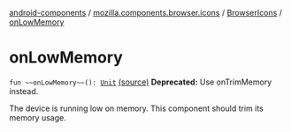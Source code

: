 [android-components](../../index.md) / [mozilla.components.browser.icons](../index.md) / [BrowserIcons](index.md) / [onLowMemory](./on-low-memory.md)

# onLowMemory

`fun ~~onLowMemory~~(): `[`Unit`](https://kotlinlang.org/api/latest/jvm/stdlib/kotlin/-unit/index.html) [(source)](https://github.com/mozilla-mobile/android-components/blob/master/components/browser/icons/src/main/java/mozilla/components/browser/icons/BrowserIcons.kt#L206)
**Deprecated:** Use onTrimMemory instead.

The device is running low on memory. This component should trim its memory usage.

